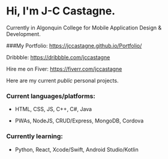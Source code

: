 # Hi, I'm J-C Castagne.

Currently in Algonquin College for Mobile Application Design & Development.

###My Portfolio: https://jccastagne.github.io/Portfolio/

Dribbble: https://dribbble.com/jccastagne

Hire me on Fiver: https://fiverr.com/jccastagne


Here are my current *public* personal projects.

### Current languages/platforms:

- HTML, CSS, JS, C++, C#, Java

- PWAs, NodeJS, CRUD/Express, MongoDB, Cordova


### Currently learning:

- Python, React, Xcode/Swift, Android Studio/Kotlin


